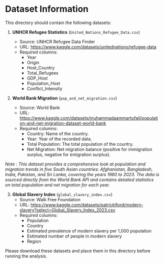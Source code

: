 # Dataset Information

This directory should contain the following datasets:

1. **UNHCR Refugee Statistics** (`United_Nations_Refugee_Data.csv`)
   - Source: UNHCR Refugee Data Finder
   - URL: https://www.kaggle.com/datasets/unitednations/refugee-data
   - Required columns:
     - Year
     - Origin
     - Host_Country
     - Total_Refugees
     - GDP_Host
     - Population_Host
     - Conflict_Intensity

2. **World Bank Migration** (`pop_and_net_migration.csv`)
   - Source: World Bank
   - URL: https://www.kaggle.com/datasets/muhammadaammartufail/population-and-net-migration-dataset-world-bank
   - Required columns:
     - Country: Name of the country.
     - Year: Year of the recorded data.
     - Total Population: The total population of the country.
     - Net Migration: Net migration balance (positive for immigration surplus, negative for emigration surplus).

*Note : This dataset provides a comprehensive look at population and migration trends in five South Asian countries: Afghanistan, Bangladesh, India, Pakistan, and Sri Lanka, covering the years 1960 to 2023. The data is sourced directly from the World Bank API and contains detailed statistics on total population and net migration for each year.*

3. **Global Slavery Index** (`global_slavery_index.csv`)
   - Source: Walk Free Foundation
   - URL: https://www.kaggle.com/datasets/patricklford/modern-slavery?select=Global_Slavery_Index_2023.csv
   - Required columns:
     - Population
     - Country
     - Estimated prevalence of modern slavery per 1,000 population
     - Estimated number of people in modern slavery
     - Region

Please download these datasets and place them in this directory before running the analysis. 